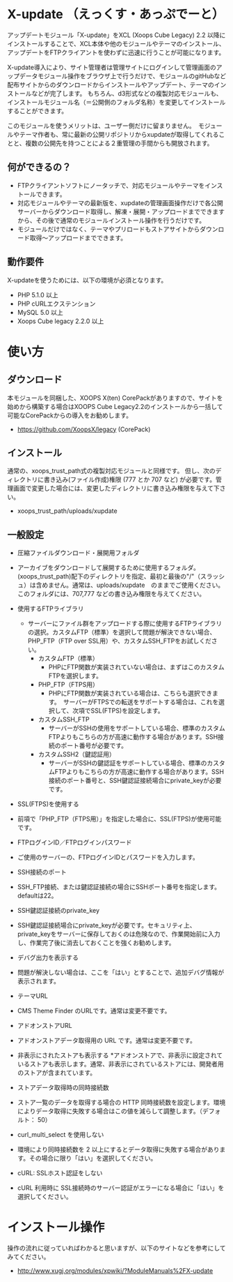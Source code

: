 # X-update （えっくす・あっぷでーと）

アップデートモジュール「X-update」をXCL (Xoops Cube Legacy) 2.2 以降にインストールすることで、XCL本体や他のモジュールやテーマのインストール、アップデートをFTPクライアントを使わずに迅速に行うことが可能になります。

X-update導入により、サイト管理者は管理サイトにログインして管理画面のアップデータモジュール操作をブラウザ上で行うだけで、モジュールのgitHubなど配布サイトからのダウンロードからインストールやアップデート、テーマのインストールなどが完了します。
もちろん、d3形式などの複製対応モジュールも、インストールモジュール名（＝公開側のフォルダ名称）を変更してインストールすることができます。

このモジュールを使うメリットは、ユーザー側だけに留まりません。　モジュールやテーマ作者も、常に最新の公開リポジトリからxupdateが取得してくれることと、複数の公開先を持つことによる２重管理の手間からも開放されます。

## 何ができるの？
* FTPクライアントソフトにノータッチで、対応モジュールやテーマをインストールできます。
* 対応モジュールやテーマの最新版を、xupdateの管理画面操作だけで各公開サーバーからダウンロード取得し、解凍・展開・アップロードまでできますから、その後で通常のモジュールインストール操作を行うだけです。
* モジュールだけではなく、テーマやプリロードもストアサイトからダウンロード取得～アップロードまでできます。

## 動作要件
X-updateを使うためには、以下の環境が必須となります。

* PHP 5.1.0 以上
* PHP cURLエクステンション
* MySQL 5.0 以上
* Xoops Cube legacy 2.2.0 以上

# 使い方
## ダウンロード
本モジュールを同梱した、XOOPS X(ten) CorePackがありますので、サイトを始めから構築する場合はXOOPS Cube Legacy2.2のインストールから一括して可能なCorePackからの導入をお勧めします。
* https://github.com/XoopsX/legacy (CorePack)

## インストール
通常の、xoops_trust_path式の複製対応モジュールと同様です。
但し、次のディレクトリに書き込み(ファイル作成)権限 (777 とか 707 など) が必要です。管理画面で変更した場合には、変更したディレクトリに書き込み権限を与えて下さい。
* xoops_trust_path/uploads/xupdate

## 一般設定

* 圧縮ファイルダウンロード・展開用フォルダ
 * アーカイブをダウンロードして展開するために使用するフォルダ。(xoops_trust_path)配下のディレクトリを指定、最初と最後の"/"（スラッシュ）は含めません。通常は、uploads/xupdate　のままでご使用ください。
このフォルダには、707,777 などの書き込み権限を与えてください。

* 使用するFTPライブラリ
  * サーバーにファイル群をアップロードする際に使用するFTPライブラリの選択。カスタムFTP（標準）を選択して問題が解決できない場合、
PHP_FTP（FTP over SSL用）や、カスタムSSH_FTPをお試しください。
    * カスタムFTP（標準）
      * PHPにFTP関数が実装されていない場合は、まずはこのカスタムFTPを選択します。
    * PHP_FTP（FTPS用）
      * PHPにFTP関数が実装されている場合は、こちらも選択できます。　サーバーがFTPSでの転送をサポートする場合は、これを選択して、次項でSSL(FTPS)を設定します。
    * カスタムSSH_FTP
      * サーバーがSSHの使用をサポートしている場合、標準のカスタムFTPよりもこちらの方が高速に動作する場合があります。SSH接続のポート番号が必要です。
    * カスタムSSH2（鍵認証用）
      * サーバーがSSHの鍵認証をサポートしている場合、標準のカスタムFTPよりもこちらの方が高速に動作する場合があります。SSH接続のポート番号と、SSH鍵認証接続場合にprivate_keyが必要です。

* SSL(FTPS)を使用する
 * 前項で「PHP_FTP（FTPS用）」を指定した場合に、SSL(FTPS)が使用可能です。

* FTPログインID／FTPログインパスワード
 * ご使用のサーバーの、FTPログインIDとパスワードを入力します。

* SSH接続のポート
 * SSH_FTP接続、または鍵認証接続の場合にSSHポート番号を指定します。defaultは22。

* SSH鍵認証接続のprivate_key
 * SSH鍵認証接続場合にprivate_keyが必要です。セキュリティ上、private_keyをサーバーに保存しておくのは危険なので、作業開始前に入力し、作業完了後に消去しておくことを強くお勧めします。

* デバグ出力を表示する
 * 問題が解決しない場合は、ここを「はい」とすることで、追加デバグ情報が表示されます。

* テーマURL
 * CMS Theme Finder のURLです。通常は変更不要です。

* アドオンストアURL
 * アドオンストアデータ取得用の URL です。通常は変更不要です。

* 非表示にされたストアも表示する
 *アドオンストアで、非表示に設定されているストアも表示します。通常、非表示にされているストアには、開発者用のストアが含まれています。

* ストアデータ取得時の同時接続数
 * ストア一覧のデータを取得する場合の HTTP 同時接続数を設定します。環境によりデータ取得に失敗する場合はこの値を減らして調整します。（デフォルト： 50）

* curl_multi_select を使用しない 
 * 環境により同時接続数を 2 以上にするとデータ取得に失敗する場合があります。その場合に限り「はい」を選択してください。

* cURL: SSLホスト認証をしない
 * cURL 利用時に SSL接続時のサーバー認証がエラーになる場合に「はい」を選択してください。

# インストール操作
操作の流れに従っていればわかると思いますが、以下のサイトなどを参考にしてみてください。
* http://www.xugj.org/modules/xpwiki/?ModuleManuals%2FX-update
